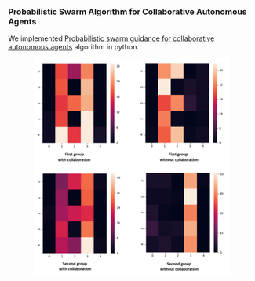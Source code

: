 ### Probabilistic Swarm Algorithm for Collaborative Autonomous Agents

We implemented [Probabilistic swarm guidance for collaborative autonomous agents](https://ieeexplore.ieee.org/document/6859358/) algorithm in python.

<p align="center"> 
    <img src="Result_Fig.png" alt="drawing" width="400"/>
</p>